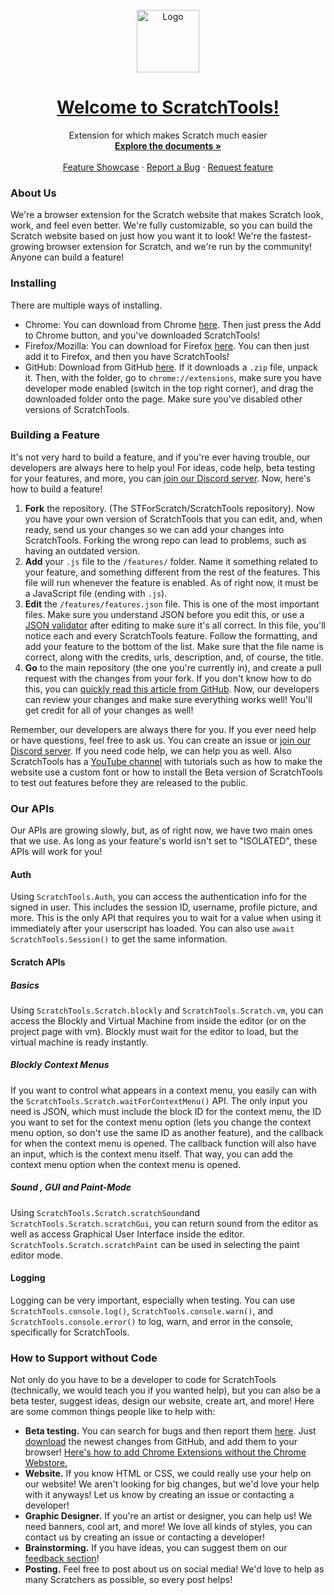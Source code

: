 <br />
<div align="center">
  <a href="https://github.com/STForScratch/ScratchTools">
    <img src="https://cdn.glitch.global/cb2bf217-ffc5-4d43-a8ef-956942c7aa4d/favicon.png?v=1655008522709" alt="Logo" width="100" height="100">
    <h1 align="center">Welcome to ScratchTools!</h1>
  </a>

  <p align="center">
    Extension for which makes Scratch much easier
    <br />
    <a href="https://github.com/STForScratch/ScratchTools"><strong>Explore the documents »</strong></a>
    <br />
    <br />
    <a href="https://youtu.be/xXuZAWTmXng">Feature Showcase</a>
    ·
    <a href="https://github.com/STForScratch/ScratchTools/issues/new?assignees=&labels=feature&template=bug_report.md&title=">Report a Bug</a>
    ·
    <a href="https://github.com/STForScratch/ScratchTools/issues/new?assignees=&labels=feature&template=feature_request.md&title=">Request feature</a>
  </p>
</div>  

### About Us
We're a browser extension for the Scratch website that makes Scratch look, work, and feel even better. We're fully customizable, so you can build the Scratch website based on just how you want it to look! We're the fastest-growing browser extension for Scratch, and we're run by the community! Anyone can build a feature!

### Installing
There are multiple ways of installing.
- Chrome: You can download from Chrome [here](https://scratchtools.app/chrome/). Then just press the Add to Chrome button, and you've downloaded ScratchTools!
- Firefox/Mozilla: You can download for Firefox [here](https://scratchtools.app/firefox/). You can then just add it to Firefox, and then you have ScratchTools!
- GitHub: Download from GitHub [here](https://github.com/STForScratch/ScratchTools/zipball/master). If it downloads a `.zip` file, unpack it. Then, with the folder, go to `chrome://extensions`, make sure you have developer mode enabled (switch in the top right corner), and drag the downloaded folder onto the page. Make sure you've disabled other versions of ScratchTools.

### Building a Feature
It's not very hard to build a feature, and if you're ever having trouble, our developers are always here to help you! For ideas, code help, beta testing for your features, and more, you can [join our Discord server](https://discord.gg/5AkUsCbEsy). Now, here's how to build a feature!
1. **Fork** the repository. (The STForScratch/ScratchTools repository). Now you have your own version of ScratchTools that you can edit, and, when ready, send us your changes so we can add your changes into ScratchTools. Forking the wrong repo can lead to problems, such as having an outdated version.
2. **Add** your `.js` file to the `/features/` folder. Name it something related to your feature, and something different from the rest of the features. This file will run whenever the feature is enabled. As of right now, it must be a JavaScript file (ending with `.js`).
3. **Edit** the `/features/features.json` file. This is one of the most important files. Make sure you understand JSON before you edit this, or use a [JSON validator](https://jsonlint.com) after editing to make sure it's all correct. In this file, you'll notice each and every ScratchTools feature. Follow the formatting, and add your feature to the bottom of the list. Make sure that the file name is correct, along with the credits, urls, description, and, of course, the title.
4. **Go** to the main repository (the one you're currently in), and create a pull request with the changes from your fork. If you don't know how to do this, you can [quickly read this article from GitHub](https://docs.github.com/en/pull-requests/collaborating-with-pull-requests/proposing-changes-to-your-work-with-pull-requests/creating-a-pull-request-from-a-fork). Now, our developers can review your changes and make sure everything works well! You'll get credit for all of your changes as well!

Remember, our developers are always there for you. If you ever need help or have questions, feel free to ask us. You can create an issue or [join our Discord server](https://discord.gg/5AkUsCbEsy). If you need code help, we can help you as well. Also ScratchTools has a [YouTube channel](https://www.youtube.com/channel/UCYZiKwxZ_8gJaMwbxHmP0KA) with tutorials such as how to make the website use a custom font or how to install the Beta version of ScratchTools to test out features before they are released to the public.

### Our APIs
Our APIs are growing slowly, but, as of right now, we have two main ones that we use. As long as your feature's world isn't set to "ISOLATED", these APIs will work for you!
#### Auth
Using `ScratchTools.Auth`, you can access the authentication info for the signed in user. This includes the session ID, username, profile picture, and more. This is the only API that requires you to wait for a value when using it immediately after your userscript has loaded. You can also use `await ScratchTools.Session()` to get the same information.
#### Scratch APIs
##### Basics
Using `ScratchTools.Scratch.blockly` and `ScratchTools.Scratch.vm`, you can access the Blockly and Virtual Machine from inside the editor (or on the project page with vm). Blockly must wait for the editor to load, but the virtual machine is ready instantly.
##### Blockly Context Menus
If you want to control what appears in a context menu, you easily can with the `ScratchTools.Scratch.waitForContextMenu()` API. The only input you need is JSON, which must include the block ID for the context menu, the ID you want to set for the context menu option (lets you change the context menu option, so don't use the same ID as another feature), and the callback for when the context menu is opened. The callback function will also have an input, which is the context menu itself. That way, you can add the context menu option when the context menu is opened.
##### Sound , GUI and Paint-Mode
Using `ScratchTools.Scratch.scratchSound`and `ScratchTools.Scratch.scratchGui`, you can return sound from the editor as well as access Graphical User Interface inside the editor. `ScratchTools.Scratch.scratchPaint` can be used in selecting the paint editor mode.

#### Logging
Logging can be very important, especially when testing. You can use `ScratchTools.console.log()`, `ScratchTools.console.warn()`, and `ScratchTools.console.error()` to log, warn, and error in the console, specifically for ScratchTools.

### How to Support without Code
Not only do you have to be a developer to code for ScratchTools (technically, we would teach you if you wanted help), but you can also be a beta tester, suggest ideas, design our website, create art, and more! Here are some common things people like to help with:
- **Beta testing.** You can search for bugs and then report them [here](https://scratchtools.app/bugs/). Just [download](https://github.com/STForScratch/ScratchTools/zipball/master) the newest changes from GitHub, and add them to your browser! [Here's how to add Chrome Extensions without the Chrome Webstore.](https://www.labnol.org/internet/install-chrome-extensions/25817/)
- **Website.** If you know HTML or CSS, we could really use your help on our website! We aren't looking for big changes, but we'd love your help with it anyways! Let us know by creating an issue or contacting a developer!
- **Graphic Designer.** If you're an artist or designer, you can help us! We need banners, cool art, and more! We love all kinds of styles, you can contact us by creating an issue or contacting a developer!
- **Brainstorming.** If you have ideas, you can suggest them on our [feedback section](https://scratchtools.app/feedback/)!
- **Posting.** Feel free to post about us on social media! We'd love to help as many Scratchers as possible, so every post helps!


